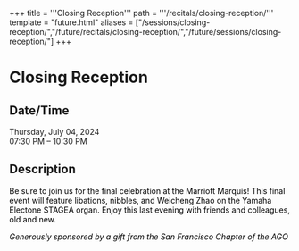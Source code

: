 +++
title = '''Closing Reception'''
path = '''/recitals/closing-reception/'''
template = "future.html"
aliases = ["/sessions/closing-reception/","/future/recitals/closing-reception/","/future/sessions/closing-reception/"]
+++

<h1>Closing Reception</h1>

<h2>Date/Time</h2>
<p>Thursday, July 04, 2024<br>
07:30 PM – 10:30 PM</p>
<h2>Description</h2>

<div class="ag87-crtemvc-hsbk"><div class="css-vsf5of"><p class="carina-rte-public-DraftStyleDefault-block"><span style="color: rgb(0,0,0);">Be sure to join us for the final celebration at the Marriott Marquis! This final event will feature libations, nibbles, and Weicheng Zhao on the Yamaha Electone STAGEA organ. Enjoy this last evening with friends and colleagues, old and new.</span></p><p class="carina-rte-public-DraftStyleDefault-block"><span style="color: rgb(0,0,0);"><span style="font-style: italic;">Generously sponsored by a gift from the San Francisco Chapter of the AGO</span></span></p></div></div>



